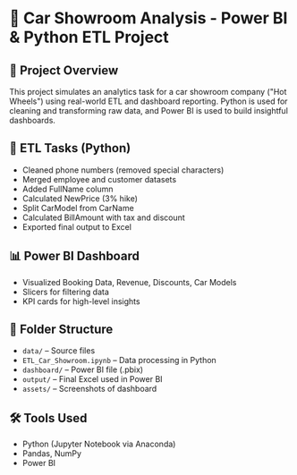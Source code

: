 # 🚗 Car Showroom Analysis - Power BI & Python ETL Project

## 📌 Project Overview
This project simulates an analytics task for a car showroom company ("Hot Wheels") using real-world ETL and dashboard reporting. Python is used for cleaning and transforming raw data, and Power BI is used to build insightful dashboards.

## 🧹 ETL Tasks (Python)
- Cleaned phone numbers (removed special characters)
- Merged employee and customer datasets
- Added FullName column
- Calculated NewPrice (3% hike)
- Split CarModel from CarName
- Calculated BillAmount with tax and discount
- Exported final output to Excel

## 📊 Power BI Dashboard
- Visualized Booking Data, Revenue, Discounts, Car Models
- Slicers for filtering data
- KPI cards for high-level insights

## 📁 Folder Structure
- `data/` – Source files
- `ETL_Car_Showroom.ipynb` – Data processing in Python
- `dashboard/` – Power BI file (.pbix)
- `output/` – Final Excel used in Power BI
- `assets/` – Screenshots of dashboard

## 🛠 Tools Used
- Python (Jupyter Notebook via Anaconda)
- Pandas, NumPy
- Power BI
